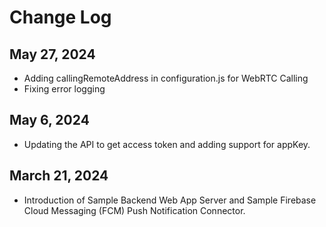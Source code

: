 # Change Log

## May 27, 2024

- Adding callingRemoteAddress in configuration.js for WebRTC Calling
- Fixing error logging

## May 6, 2024

- Updating the API to get access token and adding support for appKey.

## March 21, 2024

- Introduction of Sample Backend Web App Server and Sample Firebase Cloud Messaging (FCM) Push Notification Connector.
